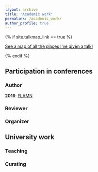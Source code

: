```yaml
---
layout: archive
title: "Academic work"
permalink: /academic_work/
author_profile: true
---
```


{% if site.talkmap_link == true %}

<p style="text-decoration:underline;"><a href="/talkmap.html">See a map of all the places I've given a talk!</a></p>

{% endif %}

<h2>Participation in conferences</h2>

<h3>Author</h3>

<b>2016</b>: <a href="http://lpc.ifmo.ru/flamn16/">FLAMN</a>

<h3>Reviewer</h3>

<h3>Organizer</h3>

<h2>University work</h2>

<h3>Teaching</h3>

<h3>Curating</h3>